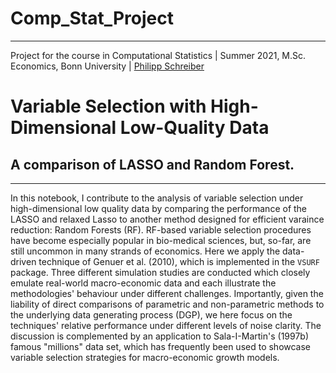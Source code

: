# Comp_Stat_Project
--- 
Project for the course in Computational Statistics | Summer 2021, M.Sc. Economics, Bonn University | [Philipp Schreiber](https://github.com/pcschreiber1)

# Variable Selection with High-Dimensional Low-Quality Data
## A comparison of LASSO and Random Forest. <a class="tocSkip">   
    
    
---

In this notebook, I contribute to the analysis of variable selection under high-dimensional low quality data by comparing the performance of the LASSO and relaxed Lasso to another method designed for efficient varaince reduction: Random Forests (RF). RF-based variable selection procedures have become especially popular in bio-medical sciences, but, so-far, are still uncommon in many strands of economics. Here we apply the data-driven technique of Genuer et al. (2010), which is implemented in the `VSURF` package.  Three different simulation studies are conducted which closely emulate real-world macro-economic data and each illustrate the methodologies' behaviour under different challenges. Importantly, given the liability of direct comparisons of parametric and non-parametric methods to the underlying data generating process (DGP), we here focus on the techniques' relative performance under different levels of noise clarity. The discussion is complemented by an application to Sala-I-Martin's (1997b) famous "millions" data set, which has frequently been used to showcase variable selection strategies for macro-economic growth models.